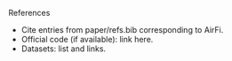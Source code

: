 References

- Cite entries from paper/refs.bib corresponding to AirFi.
- Official code (if available): link here.
- Datasets: list and links.

